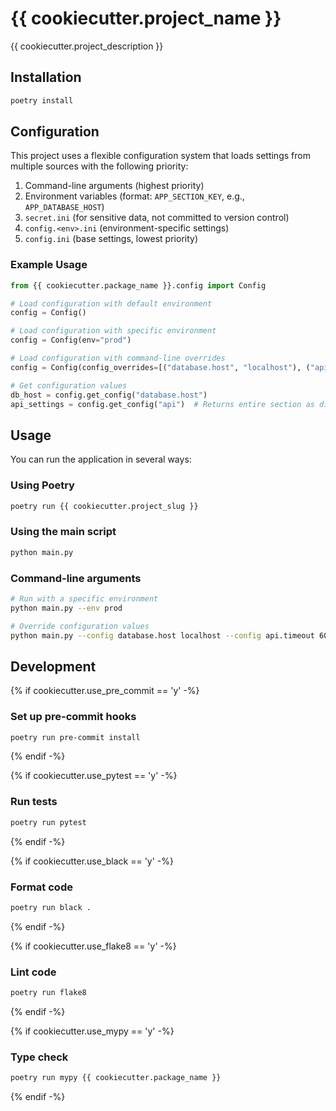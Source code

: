 # {{ cookiecutter.project_name }}

{{ cookiecutter.project_description }}

## Installation

```bash
poetry install
```

## Configuration

This project uses a flexible configuration system that loads settings from multiple sources with the following priority:

1. Command-line arguments (highest priority)
2. Environment variables (format: `APP_SECTION_KEY`, e.g., `APP_DATABASE_HOST`)
3. `secret.ini` (for sensitive data, not committed to version control)
4. `config.<env>.ini` (environment-specific settings)
5. `config.ini` (base settings, lowest priority)

### Example Usage

```python
from {{ cookiecutter.package_name }}.config import Config

# Load configuration with default environment
config = Config()

# Load configuration with specific environment
config = Config(env="prod")

# Load configuration with command-line overrides
config = Config(config_overrides=[("database.host", "localhost"), ("api.timeout", "60")])

# Get configuration values
db_host = config.get_config("database.host")
api_settings = config.get_config("api")  # Returns entire section as dict
```

## Usage

You can run the application in several ways:

### Using Poetry

```bash
poetry run {{ cookiecutter.project_slug }}
```

### Using the main script

```bash
python main.py
```

### Command-line arguments

```bash
# Run with a specific environment
python main.py --env prod

# Override configuration values
python main.py --config database.host localhost --config api.timeout 60
```

## Development

{% if cookiecutter.use_pre_commit == 'y' -%}
### Set up pre-commit hooks

```bash
poetry run pre-commit install
```
{% endif -%}

{% if cookiecutter.use_pytest == 'y' -%}
### Run tests

```bash
poetry run pytest
```
{% endif -%}

{% if cookiecutter.use_black == 'y' -%}
### Format code

```bash
poetry run black .
```
{% endif -%}

{% if cookiecutter.use_flake8 == 'y' -%}
### Lint code

```bash
poetry run flake8
```
{% endif -%}

{% if cookiecutter.use_mypy == 'y' -%}
### Type check

```bash
poetry run mypy {{ cookiecutter.package_name }}
```
{% endif -%}

